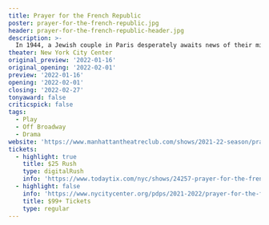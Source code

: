 ```yaml
---
title: Prayer for the French Republic
poster: prayer-for-the-french-republic.jpg
header: prayer-for-the-french-republic-header.jpg
description: >-
  In 1944, a Jewish couple in Paris desperately awaits news of their missing family. 
theater: New York City Center
original_preview: '2022-01-16'
original_opening: '2022-02-01'
preview: '2022-01-16'
opening: '2022-02-01'
closing: '2022-02-27'
tonyaward: false
criticspick: false
tags: 
  - Play
  - Off Broadway
  - Drama
website: 'https://www.manhattantheatreclub.com/shows/2021-22-season/prayer-for-the-french-republic'
tickets:
  - highlight: true
    title: $25 Rush
    type: digitalRush
    info: 'https://www.todaytix.com/nyc/shows/24257-prayer-for-the-french-republic'
  - highlight: false
    info: 'https://www.nycitycenter.org/pdps/2021-2022/prayer-for-the-french-republic/'
    title: $99+ Tickets
    type: regular
---
```

